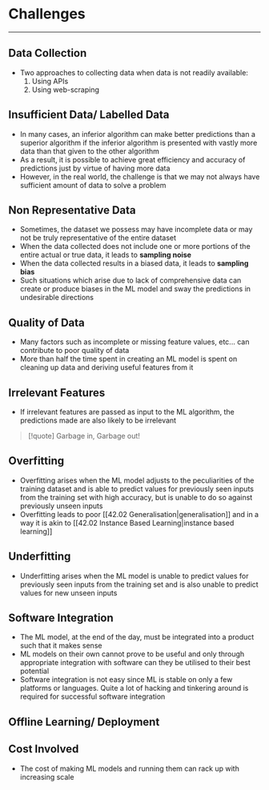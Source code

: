 # Challenges
---
## Data Collection
- Two approaches to collecting data when data is not readily available:
	1. Using APIs
	2. Using web-scraping

## Insufficient Data/ Labelled Data
- In many cases, an inferior algorithm can make better predictions than a superior algorithm if the inferior algorithm is presented with vastly more data than that given to the other algorithm
- As a result, it is possible to achieve great efficiency and accuracy of predictions just by virtue of having more data
- However, in the real world, the challenge is that we may not always have sufficient amount of data to solve a problem

## Non Representative Data
- Sometimes, the dataset we possess may have incomplete data or may not be truly representative of the entire dataset
- When the data collected does not include one or more portions of the entire actual or true data, it leads to **sampling noise**
- When the data collected results in a biased data, it leads to **sampling bias**
- Such situations which arise due to lack of comprehensive data can create or produce biases in the ML model and sway the predictions in undesirable directions

## Quality of Data
- Many factors such as incomplete or missing feature values, etc... can contribute to poor quality of data
- More than half the time spent in creating an ML model is spent on cleaning up data and deriving useful features from it

## Irrelevant Features
- If irrelevant features are passed as input to the ML algorithm, the predictions made are also likely to be irrelevant

> [!quote] Garbage in, Garbage out!

## Overfitting
- Overfitting arises when the ML model adjusts to the peculiarities of the training dataset and is able to predict values for previously seen inputs from the training set with high accuracy, but is unable to do so against previously unseen inputs
- Overfitting leads to poor [[42.02 Generalisation|generalisation]] and in a way it is akin to [[42.02 Instance Based Learning|instance based learning]]

## Underfitting
- Underfitting arises when the ML model is unable to predict values for previously seen inputs from the training set and is also unable to predict values for new unseen inputs

## Software Integration
- The ML model, at the end of the day, must be integrated into a product such that it makes sense
- ML models on their own cannot prove to be useful and only through appropriate integration with software can they be utilised to their best potential
- Software integration is not easy since ML is stable on only a few platforms or languages. Quite a lot of hacking and tinkering around is required for successful software integration

## Offline Learning/ Deployment

## Cost Involved
- The cost of making ML models and running them can rack up with increasing scale